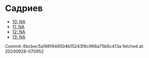 # Садриев
- [10: NA](10.md)
- [11: NA](11.md)
- [12: NA](12.md)
- [13: NA](13.md)

Commit: 6bcbec5a186f946504b15243f8c966a75b6c413a
 fetched at: 20200928-070952
